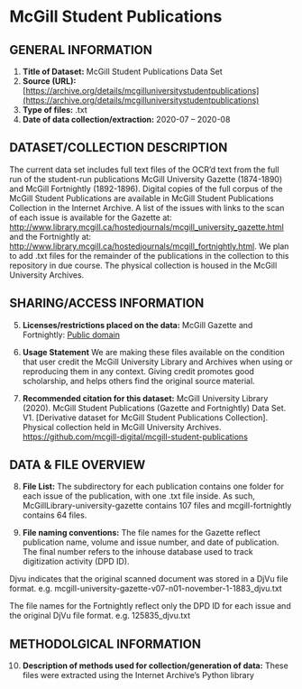 # McGill Student Publications

## GENERAL INFORMATION

1. **Title of Dataset:** McGill Student Publications Data Set
2. **Source (URL):** [https://archive.org/details/mcgilluniversitystudentpublications](https://archive.org/details/mcgilluniversitystudentpublications) 
3. **Type of files:** .txt
4. **Date of data collection/extraction:** 2020-07 – 2020-08 

## DATASET/COLLECTION DESCRIPTION

The current data set includes full text files of the OCR’d text from the full run of the student-run publications McGill University Gazette (1874-1890)
and McGill Fortnightly (1892-1896). Digital copies of the full corpus of the McGill Student Publications are available in McGill Student Publications Collection 
in the Internet Archive.  A list of the issues with links to the scan of each issue is available for the Gazette at: http://www.library.mcgill.ca/hostedjournals/mcgill_university_gazette.html  
and the Fortnightly at: http://www.library.mcgill.ca/hostedjournals/mcgill_fortnightly.html. We plan to add .txt files for the remainder of the publications 
in the collection to this repository in due course.  The physical collection is housed in the McGill University Archives. 

## SHARING/ACCESS INFORMATION

5. **Licenses/restrictions placed on the data:** 
McGill Gazette and Fortnightly: [Public domain](https://creativecommons.org/publicdomain/mark/1.0/) 

6. **Usage Statement** We are making these files available on the condition that user credit the McGill University Library and Archives when using or 
reproducing them in any context. Giving credit promotes good scholarship, and helps others find the original source material. 

7. **Recommended citation for this dataset:** McGill University Library (2020). McGill Student Publications (Gazette and Fortnightly) Data Set. V1.
[Derivative dataset for McGill Student Publications Collection]. Physical collection held in McGill University Archives. https://github.com/mcgill-digital/mcgill-student-publications


## DATA &amp; FILE OVERVIEW

8. **File List:**
The subdirectory for each publication contains one folder for each issue of the publication, with one .txt file inside. 
As such, McGillLibrary-university-gazette contains 107 files and mcgill-fortnightly contains 64 files. 

9. **File naming conventions:**
The file names for the Gazette reflect publication name, volume and issue number,  and date of publication. The final number refers to the inhouse database used to track digitization activity (DPD ID).

Djvu indicates that the original scanned document was stored in a DjVu file format.
  e.g. mcgill-university-gazette-v07-n01-november-1-1883_djvu.txt
  
The file names for the Fortnightly reflect only the DPD ID for each issue and the original DjVu file format.
  e.g. 125835_djvu.txt 


## METHODOLGICAL INFORMATION

10. **Description of methods used for collection/generation of data:** These files were extracted using the Internet Archive’s Python library
